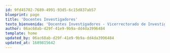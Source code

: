 ```yaml
---
id: 9fd45702-7689-4991-93d5-6c15d837ab57
blueprint: page
title: 'Docentes Investigadores'
texto_bienvenida: 'Docentes Investigadores - Vicerrectorado de Investigacion'
author: 06ac68ab-d29f-41e9-9b9a-dd4da3996484
template: home
updated_by: 06ac68ab-d29f-41e9-9b9a-dd4da3996484
updated_at: 1689815642
---
```

